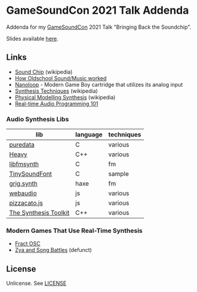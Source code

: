 # GameSoundCon 2021 Talk Addenda

Addenda for my [GameSoundCon](https://www.gamesoundcon.com) 2021 Talk "Bringing Back the Soundchip".

Slides available [here](slides.pdf).

## Links

* [Sound Chip](https://en.wikipedia.org/wiki/Sound_chip) (wikipedia)
* [How Oldschool Sound/Music worked](https://www.youtube.com/watch?v=q_3d1x2VPxk)
* [Nanoloop](https://www.nanoloop.com/mono/index.html) - Modern Game Boy cartridge that utilizes its analog input
* [Synthesis Techniques](https://en.wikipedia.org/wiki/Synthesizer#Theory) (wikipedia)
* [Physical Modelling Synthesis](https://en.wikipedia.org/wiki/Physical_modelling_synthesis) (wikipedia)
* [Real-time Audio Programming 101](http://www.rossbencina.com/code/real-time-audio-programming-101-time-waits-for-nothing)

### Audio Synthesis Libs

| lib                                                          | language    | techniques  | 
| ------------------------------------------------------------ | ----------- | ----------- |
| [puredata](https://puredata.info/)                           | C           | various     |
| [Heavy](https://github.com/enzienaudio/hvcc)                 | C++         | various     |
| [libfmsynth](https://github.com/Themaister/libfmsynth)       | C           | fm          |
| [TinySoundFont](https://github.com/schellingb/TinySoundFont) | C           | sample      |
| [grig.synth](https://grig.tech/)                             | haxe        | fm          |
| [webaudio](https://developer.mozilla.org/en-US/docs/Web/API/Web_Audio_API) | js | various |
| [pizzacato.js](https://alemangui.github.io/pizzicato/)       | js          | various     |
| [The Synthesis Toolkit](https://ccrma.stanford.edu/software/stk/) | C++    | various     |

### Modern Games That Use Real-Time Synthesis

* [Fract OSC](https://www.youtube.com/watch?v=evVSyA2IXsE)
* [Zya and Song Battles](https://www.youtube.com/watch?v=aTsIfxDWNR8) (defunct)

## License

Unlicense. See [LICENSE](LICENSE)

